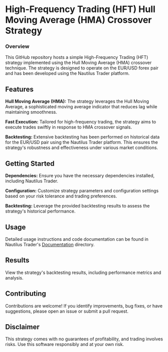 # High-Frequency Trading (HFT) Hull Moving Average (HMA) Crossover Strategy
### Overview
This GitHub repository hosts a simple High-Frequency Trading (HFT) strategy implemented using the Hull Moving Average (HMA) crossover technique. The strategy is designed to operate on the EUR/USD forex pair and has been developed using the Nautilus Trader platform. 

## Features
**Hull Moving Average (HMA):** The strategy leverages the Hull Moving Average, a sophisticated moving average indicator that reduces lag while maintaining smoothness.

**Fast Execution:** Tailored for high-frequency trading, the strategy aims to execute trades swiftly in response to HMA crossover signals.

**Backtesting:** Extensive backtesting has been performed on historical data for the EUR/USD pair using the Nautilus Trader platform. This ensures the strategy's robustness and effectiveness under various market conditions.

## Getting Started

**Dependencies:** Ensure you have the necessary dependencies installed, including Nautilus Trader.

**Configuration:** Customize strategy parameters and configuration settings based on your risk tolerance and trading preferences.

**Backtesting:** Leverage the provided backtesting results to assess the strategy's historical performance.

## Usage  

Detailed usage instructions and code documentation can be found in Nautilus Trader's [Documentation](https://docs.nautilustrader.io/index.html) directory.

## Results

View the strategy's backtesting results, including performance metrics and analysis.

## Contributing

Contributions are welcome! If you identify improvements, bug fixes, or have suggestions, please open an issue or submit a pull request.

## Disclaimer

This strategy comes with no guarantees of profitability, and trading involves risks. Use this software responsibly and at your own risk.
